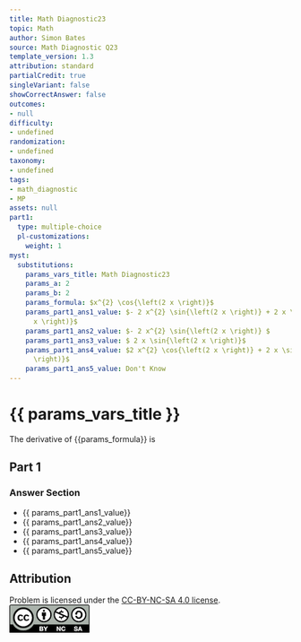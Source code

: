 ```yaml
---
title: Math Diagnostic23
topic: Math
author: Simon Bates
source: Math Diagnostic Q23
template_version: 1.3
attribution: standard
partialCredit: true
singleVariant: false
showCorrectAnswer: false
outcomes:
- null
difficulty:
- undefined
randomization:
- undefined
taxonomy:
- undefined
tags:
- math_diagnostic
- MP
assets: null
part1:
  type: multiple-choice
  pl-customizations:
    weight: 1
myst:
  substitutions:
    params_vars_title: Math Diagnostic23
    params_a: 2
    params_b: 2
    params_formula: $x^{2} \cos{\left(2 x \right)}$
    params_part1_ans1_value: $- 2 x^{2} \sin{\left(2 x \right)} + 2 x \cos{\left(2
      x \right)}$
    params_part1_ans2_value: $- 2 x^{2} \sin{\left(2 x \right)} $
    params_part1_ans3_value: $ 2 x \sin{\left(2 x \right)}$
    params_part1_ans4_value: $2 x^{2} \cos{\left(2 x \right)} + 2 x \sin{\left(2 x
      \right)}$
    params_part1_ans5_value: Don't Know
---
```

# {{ params_vars_title }}
The derivative of {{params_formula}} is

## Part 1

### Answer Section

- {{ params_part1_ans1_value}}
- {{ params_part1_ans2_value}}
- {{ params_part1_ans3_value}}
- {{ params_part1_ans4_value}}
- {{ params_part1_ans5_value}}

## Attribution

Problem is licensed under the [CC-BY-NC-SA 4.0 license](https://creativecommons.org/licenses/by-nc-sa/4.0/).<br> ![The Creative Commons 4.0 license requiring attribution-BY, non-commercial-NC, and share-alike-SA license.](https://raw.githubusercontent.com/firasm/bits/master/by-nc-sa.png)